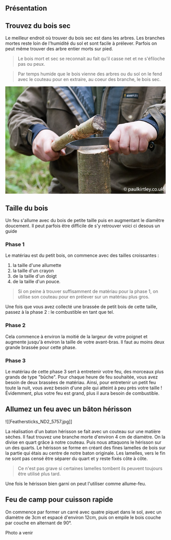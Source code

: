 ## Présentation

## Trouvez du bois sec

Le meilleur endroit où trouver du bois sec est dans les arbres. Les branches mortes reste loin de l'humidité du sol et sont facile à prélever. Parfois on peut même trouver des arbre entier morts sur pied.

> Le bois mort et sec se reconnait au fait qu'il casse net et ne s'éfiloche pas ou peux.

> Par temps humide que le bois vienne des arbres ou du sol on le fend avec le couteau pour en extraire, au coeur des branche, le bois sec.

![Feathersticks_ND2_5671.jpg](./Images/Feathersticks_ND2_5671.jpg)
## Taille du bois
Un feu s'allume avec du bois de petite taille puis en augmentant le diamêtre doucement. Il peut parfois être difficile de s'y retrouver voici ci desous un guide  
### Phase 1 

Le matériau est du petit bois, on commence avec des tailles croissantes : 
1. la taille d'une allumette 
2. la taille d'un crayon 
3. de la taille d'un doigt 
4. de la taille d'un pouce. 

> Si on peine à trouver suffisamment de matériau pour la phase 1, on utilise son couteau pour en prélever sur un matériau plus gros.

Une fois que vous avez collecté une brassée de petit bois de cette taille, passez à la phase 2 : le combustible en tant que tel. 

### Phase 2

Cela commence à environ la moitié de la largeur de votre poignet et augmente jusqu'à environ la taille de votre avant-bras. Il faut au moins deux grande brassée pour cette phase.

### Phase 3

Le matériau de cette phase 3 sert à entretenir votre feu, des morceaux plus grands de type "bûche". Pour chaque heure de feu souhaitée, vous avez besoin de deux brassées de matériau. Ainsi, pour entretenir un petit feu toute la nuit, vous avez besoin d'une pile qui atteint à peu près votre taille ! Évidemment, plus votre feu est grand, plus il aura besoin de combustible.

## Allumez un feu avec un bâton hérisson

![[Feathersticks_ND2_5757.jpg]]

La réalisation d'un baton hérisson se fait avec un couteau sur une matière sèches. Il faut trouvez une branche morte d'environ 4 cm de diamètre. On la divise en quart grâce à notre couteau. Puis nous attaquons le hérisson sur un des quarts.  Le hérisson se forme en créant des fines lamelles de bois sur la partie qui étais au centre de notre baton originale. Les lamelles, vers le fin ne sont pas censé être séparer du quart et y reste fixés côte à côte.

> Ce n'est pas grave si certaines lamelles tombent ils peuvent toujours être utilisé plus tard.

Une fois le hérisson bien garni on peut l'utiliser comme allume-feu. 
## Feu de camp pour cuisson rapide

On commence par former un carré avec quatre piquet dans le sol, avec un diamètre de 3cm et espacé d'environ 12cm, puis on empile le bois couche par couche en alternant de 90°. 

Photo a venir